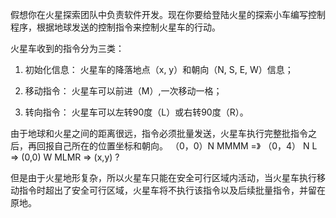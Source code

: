 假想你在火星探索团队中负责软件开发。现在你要给登陆火星的探索小车编写控制程序，根据地球发送的控制指令来控制火星车的行动。

火星车收到的指令分为三类：

1. 初始化信息：
    火星车的降落地点（x, y）和朝向（N, S, E, W）信息；

2. 移动指令：
    火星车可以前进（M）,一次移动一格；

3. 转向指令：
    火星车可以左转90度（L）或右转90度（R）。

由于地球和火星之间的距离很远，指令必须批量发送，火星车执行完整批指令之后，再回报自己所在的位置坐标和朝向。
（0，0）N
MMMM =》 （0，4） N
L => (0,0) W
MLMR => (x,y) ?

但是由于火星地形复杂，所以火星车只能在安全可行区域内活动，当火星车执行移动指令时超出了安全可行区域，火星车将不执行该指令以及后续批量指令，并留在原地。